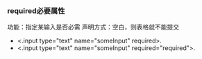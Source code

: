 ### required必要属性
功能：指定某输入是否必需
声明方式：空白，则表格就不能提交
  * <.input type="text" name="someInput" required>. 
  * <.input type="text" name="someInput" required="required">.  
